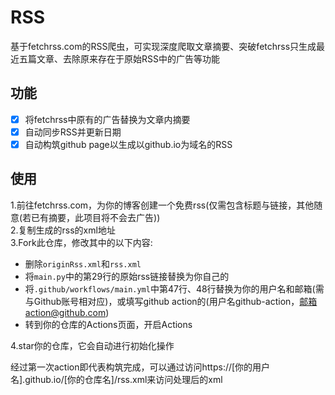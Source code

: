 # RSS
基于fetchrss.com的RSS爬虫，可实现深度爬取文章摘要、突破fetchrss只生成最近五篇文章、去除原来存在于原始RSS中的广告等功能

## 功能
- [x] 将fetchrss中原有的广告替换为文章内摘要  
- [x] 自动同步RSS并更新日期  
- [x] 自动构筑github page以生成以github.io为域名的RSS  

## 使用
1.前往fetchrss.com，为你的博客创建一个免费rss(仅需包含标题与链接，其他随意(若已有摘要，此项目将不会去广告))  
2.复制生成的rss的xml地址  
3.Fork此仓库，修改其中的以下内容:  
  - 删除`originRss.xml`和`rss.xml`
  - 将`main.py`中的第29行的原始rss链接替换为你自己的
  - 将`.github/workflows/main.yml`中第47行、48行替换为你的用户名和邮箱(需与Github账号相对应)，或填写github action的(用户名github-action，邮箱action@github.com)
  - 转到你的仓库的Actions页面，开启Actions  
  
4.star你的仓库，它会自动进行初始化操作

经过第一次action即代表构筑完成，可以通过访问https://[你的用户名].github.io/[你的仓库名]/rss.xml来访问处理后的xml

